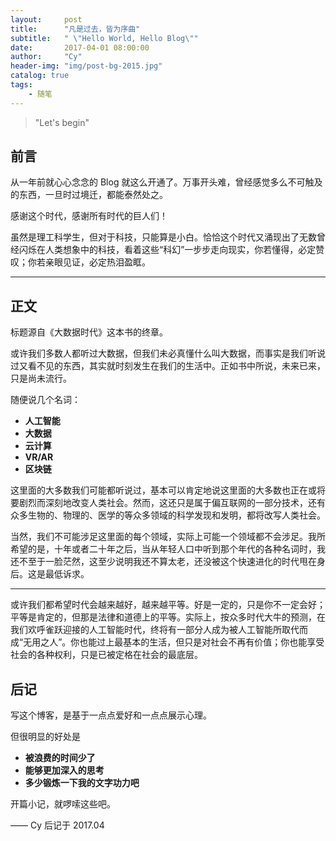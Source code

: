 ```yaml
---
layout:     post
title:      "凡是过去，皆为序曲"
subtitle:   " \"Hello World, Hello Blog\""
date:       2017-04-01 08:00:00
author:     "Cy"
header-img: "img/post-bg-2015.jpg"
catalog: true
tags:
    - 随笔
---
```


>"Let's begin"


## 前言

从一年前就心心念念的 Blog 就这么开通了。万事开头难，曾经感觉多么不可触及的东西，一旦时过境迁，都能泰然处之。

感谢这个时代，感谢所有时代的巨人们！

虽然是理工科学生，但对于科技，只能算是小白。恰恰这个时代又涌现出了无数曾经闪烁在人类想象中的科技，看着这些“科幻”一步步走向现实，你若懂得，必定赞叹；你若亲眼见证，必定热泪盈眶。

---

## 正文

标题源自《大数据时代》这本书的终章。  

或许我们多数人都听过大数据，但我们未必真懂什么叫大数据，而事实是我们听说过又看不见的东西，其实就时刻发生在我们的生活中。正如书中所说，未来已来，只是尚未流行。

随便说几个名词：

* **人工智能**
* **大数据**
* **云计算**
* **VR/AR**
* **区块链**

这里面的大多数我们可能都听说过，基本可以肯定地说这里面的大多数也正在或将要剧烈而深刻地改变人类社会。然而，这还只是属于偏互联网的一部分技术，还有众多生物的、物理的、医学的等众多领域的科学发现和发明，都将改写人类社会。

当然，我们不可能涉足这里面的每个领域，实际上可能一个领域都不会涉足。我所希望的是，十年或者二十年之后，当从年轻人口中听到那个年代的各种名词时，我还不至于一脸茫然，这至少说明我还不算太老，还没被这个快速进化的时代甩在身后。这是最低诉求。

---

或许我们都希望时代会越来越好，越来越平等。好是一定的，只是你不一定会好；平等是肯定的，但那是法律和道德上的平等。实际上，按众多时代大牛的预测，在我们欢呼雀跃迎接的人工智能时代，终将有一部分人成为被人工智能所取代而成“无用之人”。你也能过上最基本的生活，但只是对社会不再有价值；你也能享受社会的各种权利，只是已被定格在社会的最底层。

## 后记

写这个博客，是基于一点点爱好和一点点展示心理。

但很明显的好处是

* **被浪费的时间少了**
* **能够更加深入的思考**
* **多少锻炼一下我的文字功力吧**

开篇小记，就啰嗦这些吧。

—— Cy 后记于 2017.04


